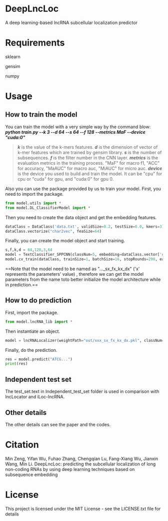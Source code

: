 # DeepLncLoc
A deep learning-based lncRNA subcellular localization predictor

# Requirements
sklearn

gensim

numpy

# Usage
## How to train the model
You can train the model with a very simple way by the command blow:
***python train.py --k 3 --d 64 --s 64 --f 128 --metrics MaF --device "cuda:0"***
>***k*** is the value of the k-mers features.
>***d*** is the dimension of vector of k-mer features which are trained by gensim library.
>***s*** is the number of subsequences.
>***f*** is the filter number in the CNN layer.
>***metrics*** is the evaluation metrics in the training process. "MaF" for macro f1, "ACC" for accuracy, "MaAUC" for macro auc, "MiAUC" for micro auc.
>***device*** is the device you used to build and train the model. It can be "cpu" for cpu or "cuda" for gpu, and "cuda:0" for gpu 0. 

Also you can use the package provided by us to train your model.
First, you need to import the package.
```python
from model.utils import *
from model.DL_ClassifierModel import *
```
Then you need to create the data object and get the embedding features.
```python
dataClass = DataClass('data.txt', validSize=0.2, testSize=0.0, kmers=3)
dataClass.vectorize("char2vec", feaSize=64)
```
Finally, you can create the model object and start training.
```python
s,f,k,d = 64,128,3,64
model = TextClassifier_SPPCNN(classNum=5, embedding=dataClass.vector['embedding'], SPPSize=s, feaSize=d, filterNum=f, contextSizeList=[1,3,5], embDropout=0.3, fcDropout=0.5, useFocalLoss=True, device="cuda")
model.cv_train(dataClass, trainSize=1, batchSize=16, stopRounds=200, earlyStop=10, epoch=100, kFold=5, savePath=f"out/DeepLncLoc_s{s}_f{f}_k{k}_d{d}", report=['ACC','MaF','MiAUC','MaAUC'])
```
==Note that the model need to be named as "..._sx_fx_kx_dx" ('x' represents the parameters' value) , therefore we can get the model parameters from the name toto better initialize the model architecture while in prediction.==
## How to do prediction
First, import the package. 
```python
from model.lncRNA_lib import *
```
Then instantiate an object.
```python
model = lncRNALocalizer(weightPath="out/xxx_sx_fx_kx_dx.pkl", classNum=5, contextSizeList=[1,3,5], map_location={"cuda:0":"cpu"}, device="cpu")
```
Finally, do the prediction.
```python
res = model.predict("ATCG...")
print(res)
```
## Independent test set
The test_set.text in Independent_test_set folder is used in comparison with lncLocator and iLoc-lncRNA.

## Other details
The other details can see the paper and the codes.

# Citation
Min Zeng, Yifan Wu, Fuhao Zhang, Chengqian Lu, Fang-Xiang Wu, Jianxin Wang, Min Li. DeepLncLoc: predicting the subcellular localization of long non-coding RNAs by using deep learning techniques based on subsequence embedding

# License
This project is licensed under the MIT License - see the LICENSE.txt file for details

